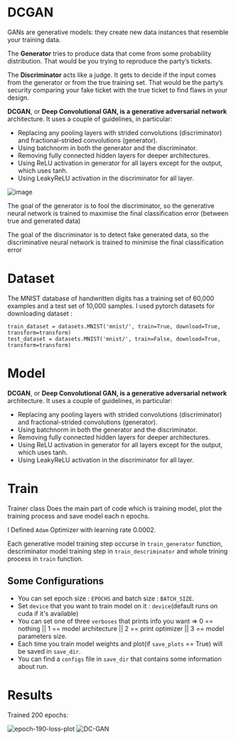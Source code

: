 # DCGAN 

GANs are generative models: they create new data instances that resemble your training data.

The **Generator** tries to produce data that come from some probability distribution. That would be you trying to reproduce the party’s tickets.

The **Discriminator** acts like a judge. It gets to decide if the input comes from the generator or from the true training set. That would be the party’s security comparing your fake ticket with the true ticket to find flaws in your design.

**DCGAN**, or **Deep Convolutional GAN, is a generative adversarial** **network** architecture. It uses a couple of guidelines, in particular:

* Replacing any pooling layers with strided convolutions (discriminator) and fractional-strided convolutions (generator).
* Using batchnorm in both the generator and the discriminator.
* Removing fully connected hidden layers for deeper architectures.
* Using ReLU activation in generator for all layers except for the output, which uses tanh.
* Using LeakyReLU activation in the discriminator for all layer.

![image](https://user-images.githubusercontent.com/47561760/191743142-4fc35339-5e1f-4026-8221-724cbb7794fd.png)

The goal of the generator is to fool the discriminator, so the generative neural network is trained to maximise the final classification error (between true and generated data)

The goal of the discriminator is to detect fake generated data, so 
the discriminative neural network is trained to minimise the final classification error

# Dataset
The MNIST database of handwritten digits has a training set of 60,000 examples and a test set of 10,000 samples.
I used pytorch datasets for downloading dataset : 
```
train_dataset = datasets.MNIST('mnist/', train=True, download=True, transform=transform)
test_dataset = datasets.MNIST('mnist/', train=False, download=True, transform=transform)
```
# Model

**DCGAN**, or **Deep Convolutional GAN, is a generative adversarial** **network** architecture. It uses a couple of guidelines, in particular:

* Replacing any pooling layers with strided convolutions (discriminator) and fractional-strided convolutions (generator).
* Using batchnorm in both the generator and the discriminator.
* Removing fully connected hidden layers for deeper architectures.
* Using ReLU activation in generator for all layers except for the output, which uses tanh.
* Using LeakyReLU activation in the discriminator for all layer.

# Train
Trainer class Does the main part of code which is training model, plot the training process and save model each n epochs.

I Defined `Adam` Optimizer with learning rate 0.0002.

Each generative model training step occurse in `train_generator` function, descriminator model training step in `train_descriminator` and whole trining process in 
`train` function.

## Some Configurations
 
*   You can set epoch size : `EPOCHS` and batch size : `BATCH_SIZE`.
*   Set `device` that you want to train model on it : `device`(default runs on cuda if it's available)
*   You can set one of three `verboses` that prints info you want => 0 == nothing || 1 == model architecture || 2 == print optimizer || 3 == model parameters size.
*   Each time you train model weights and plot(if `save_plots` == True) will be saved in `save_dir`.
*   You can find a `configs` file in `save_dir` that contains some information about run. 

# Results

Trained 200 epochs:

![epoch-190-loss-plot](https://user-images.githubusercontent.com/47561760/191743929-a52ec953-9efb-46bc-9609-f727c0096d7b.png)
![DC-GAN](https://user-images.githubusercontent.com/47561760/191743855-e79b798b-c668-49ea-a51d-40f93f05e8d4.gif)
